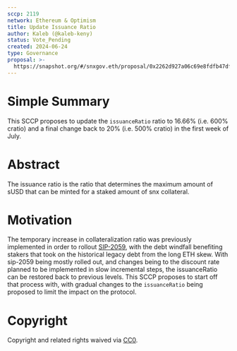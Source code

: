```yaml
---
sccp: 2119
network: Ethereum & Optimism
title: Update Issuance Ratio
author: Kaleb (@kaleb-keny)
status: Vote_Pending
created: 2024-06-24
type: Governance
proposal: >-
  https://snapshot.org/#/snxgov.eth/proposal/0x2262d927a06c69e8fdfb47df95975c21e39b338260f570ee8652dd1cc99f8bd6
---
```


# Simple Summary

This SCCP proposes to update the `issuanceRatio` ratio to 16.66% (i.e. 600% cratio) and a final change back to 20% (i.e. 500% cratio) in the first week of July.

# Abstract

The issuance ratio is the ratio that determines the maximum amount of sUSD that can be minted for a staked amount of snx collateral.

# Motivation

The temporary increase in collateralization ratio was previously implemented in order to rollout [SIP-2059](https://sips.synthetix.io/sips/sip-2059), with the debt windfall benefiting stakers that took on the historical legacy debt from the long ETH skew. With sip-2059 being mostly rolled out, and changes being to the discount rate planned to be implemented in slow incremental steps, the issuanceRatio can be restored back to previous levels. This SCCP proposes to start off that process with, with gradual changes to the `issuanceRatio` being proposed to limit the impact on the protocol. 

# Copyright

Copyright and related rights waived via [CC0](https://creativecommons.org/publicdomain/zero/1.0/).


